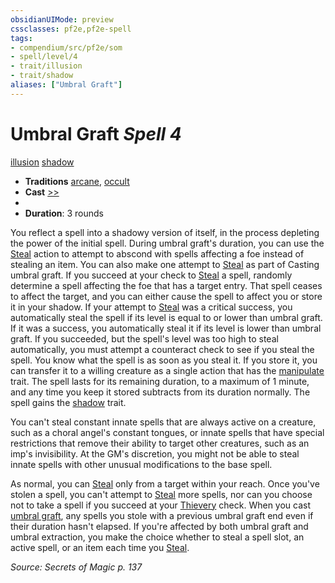 ```yaml
---
obsidianUIMode: preview
cssclasses: pf2e,pf2e-spell
tags:
- compendium/src/pf2e/som
- spell/level/4
- trait/illusion
- trait/shadow
aliases: ["Umbral Graft"]
---
```

# Umbral Graft *Spell 4*   
[illusion](rules/traits/illusion.md "Illusion School Trait")  [shadow](rules/traits/shadow.md "Shadow General Trait")  

- **Traditions** [arcane](rules/traits/arcane.md "Arcane Tradition Trait"), [occult](rules/traits/occult.md "Occult Tradition Trait")
- **Cast** [>>](rules/core-rulebook/chapter-9-playing-the-game.md#Actions "Two-Action") 
- 
- **Duration**: 3 rounds

You reflect a spell into a shadowy version of itself, in the process depleting the power of the initial spell. During umbral graft's duration, you can use the [Steal](rules/actions/steal.md) action to attempt to abscond with spells affecting a foe instead of stealing an item. You can also make one attempt to [Steal](rules/actions/steal.md) as part of Casting umbral graft. If you succeed at your check to [Steal](rules/actions/steal.md) a spell, randomly determine a spell affecting the foe that has a target entry. That spell ceases to affect the target, and you can either cause the spell to affect you or store it in your shadow. If your attempt to [Steal](rules/actions/steal.md) was a critical success, you automatically steal the spell if its level is equal to or lower than umbral graft. If it was a success, you automatically steal it if its level is lower than umbral graft. If you succeeded, but the spell's level was too high to steal automatically, you must attempt a counteract check to see if you steal the spell. You know what the spell is as soon as you steal it. If you store it, you can transfer it to a willing creature as a single action that has the [manipulate](rules/traits/manipulate.md "Manipulate General Trait") trait. The spell lasts for its remaining duration, to a maximum of 1 minute, and any time you keep it stored subtracts from its duration normally. The spell gains the [shadow](rules/traits/shadow.md "Shadow General Trait") trait.

You can't steal constant innate spells that are always active on a creature, such as a choral angel's constant tongues, or innate spells that have special restrictions that remove their ability to target other creatures, such as an imp's invisibility. At the GM's discretion, you might not be able to steal innate spells with other unusual modifications to the base spell.

As normal, you can [Steal](rules/actions/steal.md) only from a target within your reach. Once you've stolen a spell, you can't attempt to [Steal](rules/actions/steal.md) more spells, nor can you choose not to take a spell if you succeed at your [Thievery](compendium/skills.md#Thievery) check. When you cast [umbral graft](compendium/spells/umbral-graft-som.md), any spells you stole with a previous umbral graft end even if their duration hasn't elapsed. If you're affected by both umbral graft and umbral extraction, you make the choice whether to steal a spell slot, an active spell, or an item each time you [Steal](rules/actions/steal.md).

*Source: Secrets of Magic p. 137*